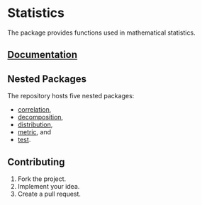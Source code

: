 # Statistics

The package provides functions used in mathematical statistics.

## [Documentation][doc]

## Nested Packages

The repository hosts five nested packages:

* [correlation](correlation),
* [decomposition](decomposition),
* [distribution](distribution),
* [metric](metric), and
* [test](test).

## Contributing

1. Fork the project.
2. Implement your idea.
3. Create a pull request.

[doc]: http://godoc.org/github.com/ready-steady/statistics

